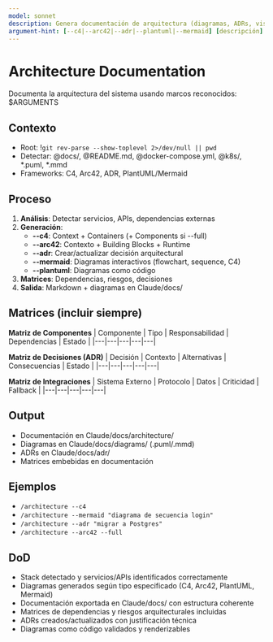 ```yaml
---
model: sonnet
description: Genera documentación de arquitectura (diagramas, ADRs, vistas) en formato minimalista
argument-hint: [--c4|--arc42|--adr|--plantuml|--mermaid] [descripción] [--full]
---
```


# Architecture Documentation

Documenta la arquitectura del sistema usando marcos reconocidos: $ARGUMENTS

## Contexto
- Root: !`git rev-parse --show-toplevel 2>/dev/null || pwd`
- Detectar: @docs/, @README.md, @docker-compose.yml, @k8s/, *.puml, *.mmd
- Frameworks: C4, Arc42, ADR, PlantUML/Mermaid

## Proceso
1. **Análisis**: Detectar servicios, APIs, dependencias externas
2. **Generación**:
   - **--c4**: Context + Containers (+ Components si --full)
   - **--arc42**: Contexto + Building Blocks + Runtime
   - **--adr**: Crear/actualizar decisión arquitectural
   - **--mermaid**: Diagramas interactivos (flowchart, sequence, C4)
   - **--plantuml**: Diagramas como código
3. **Matrices**: Dependencias, riesgos, decisiones
4. **Salida**: Markdown + diagramas en Claude/docs/

## Matrices (incluir siempre)
**Matriz de Componentes**
| Componente | Tipo | Responsabilidad | Dependencias | Estado |
|---|---|---|---|---|

**Matriz de Decisiones (ADR)**
| Decisión | Contexto | Alternativas | Consecuencias | Estado |
|---|---|---|---|---|

**Matriz de Integraciones**
| Sistema Externo | Protocolo | Datos | Criticidad | Fallback |
|---|---|---|---|---|

## Output
- Documentación en Claude/docs/architecture/
- Diagramas en Claude/docs/diagrams/ (.puml/.mmd)
- ADRs en Claude/docs/adr/
- Matrices embebidas en documentación

## Ejemplos
- `/architecture --c4`
- `/architecture --mermaid "diagrama de secuencia login"`
- `/architecture --adr "migrar a Postgres"`
- `/architecture --arc42 --full`

## DoD
- Stack detectado y servicios/APIs identificados correctamente
- Diagramas generados según tipo especificado (C4, Arc42, PlantUML, Mermaid)
- Documentación exportada en Claude/docs/ con estructura coherente
- Matrices de dependencias y riesgos arquitecturales incluidas
- ADRs creados/actualizados con justificación técnica
- Diagramas como código validados y renderizables